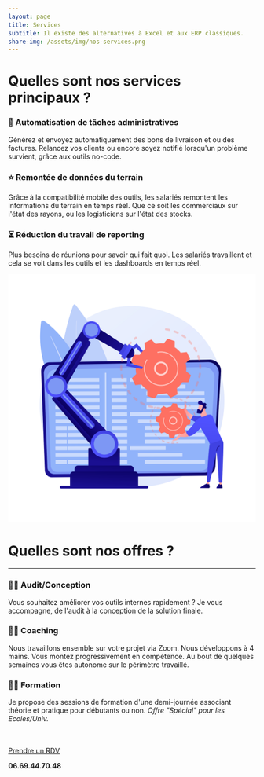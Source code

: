 ```yaml
---
layout: page
title: Services
subtitle: Il existe des alternatives à Excel et aux ERP classiques.
share-img: /assets/img/nos-services.png
---
```


# Quelles sont nos services principaux ?


### 🤖 Automatisation de tâches administratives

Générez et envoyez automatiquement des bons de livraison et ou des factures. Relancez vos clients ou encore soyez notifié lorsqu'un problème survient, grâce aux outils no-code.

### ⭐️ Remontée de données du terrain

Grâce à la compatibilité mobile des outils, les salariés remontent les informations du terrain en temps réel. Que ce soit les commerciaux sur l'état des rayons, ou les logisticiens sur l'état des stocks.

### ⏳  Réduction du travail de reporting

Plus besoins de réunions pour savoir qui fait quoi. Les salariés travaillent et cela se voit dans les outils et les dashboards en temps réel.

<img src="assets/img/homelogo.jpg" alt="" class="img-page">


# Quelles sont nos offres ?

---

### 🧑‍💻 Audit/Conception

Vous souhaitez améliorer vos outils internes rapidement ? Je vous accompagne, de l'audit à la conception de la solution finale.

### 💁‍♂️ Coaching

Nous travaillons ensemble sur votre projet via Zoom. Nous développons à 4 mains. Vous montez progressivement en compétence. Au bout de quelques semaines vous êtes autonome sur le périmètre travaillé.

### 👨‍🏫 Formation

Je propose des sessions de formation d'une demi-journée associant théorie et pratique pour débutants ou non.
*Offre "Spécial" pour les Ecoles/Univ.*


<br/>
<br/>
<div class="cta-container">
  <div class="cta-content">
    <a href="https://calendly.com/julien-mottet-pro/30min" class="cta-button">Prendre un RDV</a>
    <p><strong>06.69.44.70.48</strong></p>
  </div>
</div>
